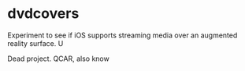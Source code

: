 # dvdcovers
Experiment to see if iOS supports streaming media over an augmented reality surface. U

Dead project. QCAR, also know
